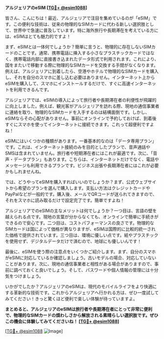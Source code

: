 **アルジェリアのeSIM [[TG💪+ @esim1088](https://t.me/s/esim1088)]**

皆さん、こんにちは！最近、アルジェリアで注目を集めているのが「eSIM」です。この便利な技術は、従来の物理的なSIMカードに代わる新しい選択肢として、世界中で急速に普及しています。特に海外旅行や長期滞在を考えている方には、eSIMはとても魅力的ですよ！

まず、eSIMとは一体何でしょうか？簡単に言うと、物理的に存在しないSIMカードのことです。通常、携帯電話に挿入する小さなプラスチックカードではなく、携帯電話内部に直接書き込まれたデータ形式で利用されます。これにより、国をまたいで移動する際に物理的なSIMカードを交換する手間がなくなります。例えば、アルジェリアに到着したら、空港やホテルで物理的なSIMカードを購入し、それを自分のスマホに差し込む必要はありません。インターネット上からeSIMを購入して、スマホにインストールするだけで、すぐに高速インターネットを利用できるんです。

アルジェリアでは、eSIMの導入によって旅行者や長期滞在者の利便性が飛躍的に向上しました。例えば、観光客がアルジェリアを訪れる際、現地の通信事業者に連絡を取り、物理的なSIMカードを入手するのは結構面倒です。しかし、eSIMならその心配がありません。事前にオンラインで予約しておけば、到着後すぐにスマホを使ってインターネットに接続できます。これって超便利ですよね！

eSIMにはいくつかの種類があります。一番基本的なのは「データ専用プラン」です。これは、インターネット接続のみを目的としたプランで、音声通話やSMSは含まれていません。旅行者や短期滞在者にはこれが最適です。次に、「音声・データプラン」もあります。こちらは、インターネットだけでなく、電話やメッセージも利用できるプランです。ビジネス出張や長期滞在者にはこれが必要かもしれませんね。

では、どうやってeSIMを購入すればいいのでしょうか？まず、公式ウェブサイトから希望のプランを選んで購入します。支払い方法はクレジットカードやPayPalなどが一般的です。購入後、メールでQRコードが送られてきますので、それをスマホに読み取るだけで設定完了です。簡単ですよね！

アルジェリアでのeSIMの主なメリットは何でしょうか？一つ目は、言語の壁を越えられる点です。現地の言葉が分からなくても、オンラインで簡単に手続きができるので安心です。二つ目は、コストパフォーマンスの良さです。物理的なSIMカードは国によって価格が異なりますが、eSIMは国際的に比較的統一された価格で提供されています。三つ目は、環境に優しい点です。紙やプラスチックを使用せず、デジタルデータだけで済むので、地球にも優しいんです！

最後に、eSIMを使う際の注意点をいくつかご紹介します。まず、自分のスマホがeSIMに対応しているか確認しましょう。古いモデルの場合、対応していないことがあります。次に、現地の通信事業者と相性がある場合がありますので、事前に調べておくと良いでしょう。そして、パスワードや個人情報の管理には十分気をつけましょう。

いかがでしたか？アルジェリアのeSIMは、現代のモバイルライフをより快適にする革新的な技術です。これからアルジェリアへ行かれる方は、ぜひ一度試してみてください！きっと驚くほど便利で楽しい体験が待っていますよ。

**まとめると、アルジェリアのeSIMは旅行者や長期滞在者にとって非常に便利で、物理的なSIMカードの煩わしさから解放される素晴らしい選択肢です。ぜひこの機会に体験してみてくださいね！ [[TG💪+ @esim1088](https://t.me/s/esim1088)]**

[[TG💪+ @esim1088](https://t.me/s/esim1088) ![Image](https://i.postimg.cc/Y0z9fWf4/image.png)]